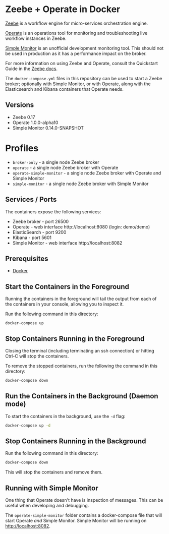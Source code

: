 # Zeebe + Operate in Docker

[Zeebe](https://zeebe.io) is a workflow engine for micro-services orchestration engine.

[Operate](https://zeebe.io/blog/2019/04/announcing-operate-visibility-and-problem-solving/) is an operations tool for monitoring and troubleshooting live workflow instances in Zeebe.

[Simple Monitor](https://github.com/zeebe-io/zeebe-simple-monitor) is an unofficial development monitoring tool. This should not be used in production as it has a performance impact on the broker.

For more information on using Zeebe and Operate, consult the Quickstart Guide in the [Zeebe docs](https://docs.zeebe.io).

The `docker-compose.yml` files in this repository can be used to start a Zeebe broker; optionally with Simple Monitor, or with Operate, along with the Elasticsearch and Kibana containers that Operate needs.

## Versions

* Zeebe 0.17
* Operate 1.0.0-alpha10
* Simple Monitor 0.14.0-SNAPSHOT

# Profiles

* `broker-only` - a single node Zeebe broker
* `operate` - a single node Zeebe broker with Operate
* `operate-simple-monitor` - a single node Zeebe broker with Operate and Simple Monitor
* `simple-monitor` -  a single node Zeebe broker with Simple Monitor

## Services / Ports

The containers expose the following services:

- Zeebe broker - port 26500
- Operate - web interface http://localhost:8080 (login: demo/demo)
- ElasticSearch - port 9200
- Kibana - port 5601
- Simple Monitor - web interface http://localhost:8082

## Prerequisites

- [Docker](https://www.docker.com)

## Start the Containers in the Foreground

Running the containers in the foreground will tail the output from each of the containers in your console, allowing you to inspect it.

Run the following command in this directory:

```
docker-compose up
```

## Stop Containers Running in the Foreground

Closing the terminal (including terminating an ssh connection) or hitting Ctrl-C will stop the containers.

To remove the stopped containers, run the following the command in this directory:

```bash
docker-compose down
```

## Run the Containers in the Background (Daemon mode)

To start the containers in the background, use the `-d` flag:

```bash
docker-compose up -d
```

## Stop Containers Running in the Background

Run the following command in this directory:

```bash
docker-compose down
```

This will stop the containers and remove them.

## Running with Simple Monitor

One thing that Operate doesn't have is inspection of messages. This can be useful when developing and debugging.

The `operate-simple-monitor` folder contains a docker-compose file that will start Operate _and_ Simple Monitor. Simple Monitor will be running on [http://localhost:8082](http://localhost:8082).
